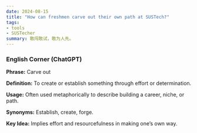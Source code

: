 ```yaml
---
date: 2024-08-15
title: "How can freshmen carve out their own path at SUSTech?"
tags: 
- tools 
- SUSTecher
summary: 敢闯敢试，敢为人先。
---
```





### English Corner (ChatGPT)

**Phrase:** Carve out

**Definition:** To create or establish something through effort or determination.

**Usage:** Often used metaphorically to describe building a career, niche, or path.

**Synonyms:** Establish, create, forge.

**Key Idea:** Implies effort and resourcefulness in making one’s own way.